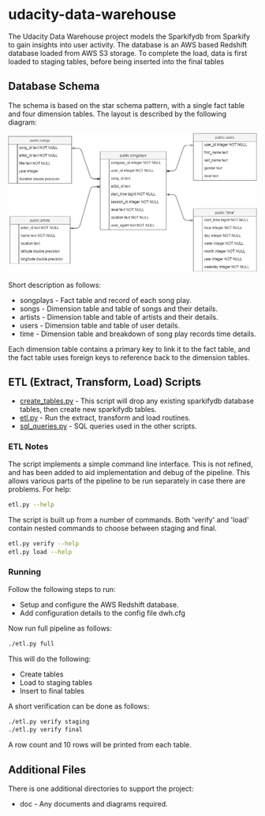 # udacity-data-warehouse

The Udacity Data Warehouse project models the Sparkifydb from Sparkify to gain insights into user activity. The database is an AWS based Redshift database loaded from AWS S3 storage. To complete the load, data is first loaded to staging tables, before being inserted into the final tables

## Database Schema

The schema is based on the star schema pattern, with a single fact table and four dimension tables. The layout is described by the following diagram:

![alt text][logo]

[logo]: doc/diagram.png "Database ER diagram"

Short description as follows:

- songplays - Fact table and record of each song play.
- songs - Dimension table and table of songs and their details.
- artists - Dimension table and table of artists and their details.
- users - Dimension table and table of user details.
- time - Dimension table and breakdown of song play records time details.

Each dimension table contains a primary key to link it to the fact table, and the fact table uses foreign keys to reference back to the dimension tables.

## ETL (Extract, Transform, Load) Scripts

- [create_tables.py](create_tables.py) - This script will drop any existing sparkifydb database tables, then create new sparkifydb tables.
- [etl.py](etl.py) - Run the extract, transform and load routines.
- [sql_queries.py](sql_queries.py) - SQL queries used in the other scripts.

### ETL Notes

The script implements a simple command line interface. This is not refined, and has been added to aid implementation and debug of the pipeline. This allows various parts of the pipeline to be run separately in case there are problems. For help:

```bash
etl.py --help
```

The script is built up from a number of commands. Both 'verify' and 'load' contain nested commands to choose between staging and final.

```bash
etl.py verify --help
etl.py load --help
```

### Running

Follow the following steps to run:

- Setup and configure the AWS Redshift database. 
- Add configuration details to the config file dwh.cfg

Now run full pipeline as follows:
```bash
./etl.py full
```

This will do the following:

- Create tables
- Load to staging tables
- Insert to final tables

A short verification can be done as follows:

```bash
./etl.py verify staging
./etl.py verify final
```

A row count and 10 rows will be printed from each table.

## Additional Files

There is one additional directories to support the project:

- doc - Any documents and diagrams required.
